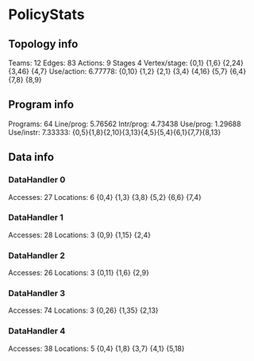 # PolicyStats
## Topology info
Teams:		12
Edges:		83
Actions:	9
Stages		4
Vertex/stage:	{0,1} {1,6} {2,24} {3,46} {4,7} 
Use/action:	6.77778: {0,10} {1,2} {2,1} {3,4} {4,16} {5,7} {6,4} {7,8} {8,9} 

## Program info
Programs:	64
Line/prog:	5.76562
Intr/prog:	4.73438
Use/prog:	1.29688
Use/instr:	7.33333: {0,5}{1,8}{2,10}{3,13}{4,5}{5,4}{6,1}{7,7}{8,13}

## Data info

### DataHandler 0
Accesses:	27
Locations:	6
{0,4} {1,3} {3,8} {5,2} {6,6} {7,4} 

### DataHandler 1
Accesses:	28
Locations:	3
{0,9} {1,15} {2,4} 

### DataHandler 2
Accesses:	26
Locations:	3
{0,11} {1,6} {2,9} 

### DataHandler 3
Accesses:	74
Locations:	3
{0,26} {1,35} {2,13} 

### DataHandler 4
Accesses:	38
Locations:	5
{0,4} {1,8} {3,7} {4,1} {5,18} 